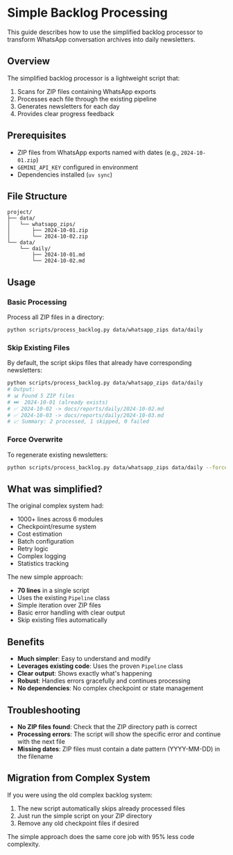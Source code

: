 # Simple Backlog Processing

This guide describes how to use the simplified backlog processor to transform WhatsApp conversation archives into daily newsletters.

## Overview

The simplified backlog processor is a lightweight script that:

1. Scans for ZIP files containing WhatsApp exports
2. Processes each file through the existing pipeline
3. Generates newsletters for each day
4. Provides clear progress feedback

## Prerequisites

- ZIP files from WhatsApp exports named with dates (e.g., `2024-10-01.zip`)
- `GEMINI_API_KEY` configured in environment
- Dependencies installed (`uv sync`)

## File Structure

```
project/
├── data/
│   └── whatsapp_zips/
│       ├── 2024-10-01.zip
│       └── 2024-10-02.zip
└── data/
    └── daily/
        ├── 2024-10-01.md
        └── 2024-10-02.md
```

## Usage

### Basic Processing

Process all ZIP files in a directory:

```bash
python scripts/process_backlog.py data/whatsapp_zips data/daily
```

### Skip Existing Files

By default, the script skips files that already have corresponding newsletters:

```bash
python scripts/process_backlog.py data/whatsapp_zips data/daily
# Output:
# 📊 Found 5 ZIP files
# ⏭️  2024-10-01 (already exists)
# ✅ 2024-10-02 -> docs/reports/daily/2024-10-02.md
# ✅ 2024-10-03 -> docs/reports/daily/2024-10-03.md
# 📈 Summary: 2 processed, 1 skipped, 0 failed
```

### Force Overwrite

To regenerate existing newsletters:

```bash
python scripts/process_backlog.py data/whatsapp_zips data/daily --force
```

## What was simplified?

The original complex system had:
- 1000+ lines across 6 modules
- Checkpoint/resume system
- Cost estimation
- Batch configuration
- Retry logic
- Complex logging
- Statistics tracking

The new simple approach:
- **70 lines** in a single script
- Uses the existing `Pipeline` class
- Simple iteration over ZIP files
- Basic error handling with clear output
- Skip existing files automatically

## Benefits

- **Much simpler**: Easy to understand and modify
- **Leverages existing code**: Uses the proven `Pipeline` class
- **Clear output**: Shows exactly what's happening
- **Robust**: Handles errors gracefully and continues processing
- **No dependencies**: No complex checkpoint or state management

## Troubleshooting

- **No ZIP files found**: Check that the ZIP directory path is correct
- **Processing errors**: The script will show the specific error and continue with the next file
- **Missing dates**: ZIP files must contain a date pattern (YYYY-MM-DD) in the filename

## Migration from Complex System

If you were using the old complex backlog system:

1. The new script automatically skips already processed files
2. Just run the simple script on your ZIP directory
3. Remove any old checkpoint files if desired

The simple approach does the same core job with 95% less code complexity.